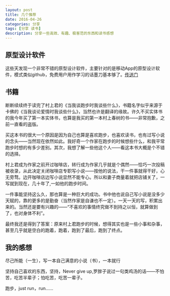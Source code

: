 ```yaml
---
layout: post
title: 几个推荐
date: 2016-04-26
categories: 分享
tags: [分享 读书]
description: 分享一些高效、有趣、极客范的东西和读书感想
---
```

## 原型设计软件

 这些天发现一个非常不错的原型设计软件，主要针对的是移动App的原型设计软件，模式类似github，免费用户用作学习的话墨刀基本够了。[传送门](modao.cc)

## 书籍

断断续续终于读完了村上君的《当我谈跑步时我谈些什么》，书籍名字似乎来源于卡佛的《当我谈论爱情时我谈些什么》，当然也许是翻译的缘故。许久不买实体书的我今年买了第一本实体书，也算是我买的第一本村上春树的书——非常抱歉，之前一直看的盗版。

买这本书的很大一个原因是因为自己也算是喜欢跑步，也喜欢读书，也有过写小说的念头——当然现在依然如此。我好奇一个作家在跑步的时候想些什么，和我平常跑步时想的有多少差别。其次，我想了解一些他这个人——看这本书大概是个不错的选择。

村上君成为作家之前开过咖啡店，转行成为作家几乎就是个偶然——恰巧一次投稿被收录，从此决定关闭咖啡店专职写小说——按他的说法，干一件事就得干好，心无旁骛。边开咖啡店边写小说显然不能专心。所以和妻子商量着就把店铺关了，一写就到现在，几十年了,一如他的跑步时间。

一件事能坚持这么久，那也算是一种巨大的成功。书中他也说自己写小说是没多少天赋的，靠的更多的是勤奋（当然作家是自谦也不一定）。一天一天的写，积累出来的。当然还是要有兴趣的——“不喜欢的事情终究做不到持之以恒，就算做到了，也对身体不利”。

最终我还是得到了答案：原来村上君跑步的时候，想得其实也是一些小事和杂事，甚至几乎就是空白的跑着，跑着，跑到了最后，跑到了终点。


## 我的感想

尽己所能（一生），写一本自己满意的小说（书），一本就行

坚持自己喜欢的东西，坚持，Never give up,罗胖子说过一句类鸡汤的话——不怕苦，吃苦半辈子；怕吃苦，吃苦一辈子。

跑步，just run，run……
